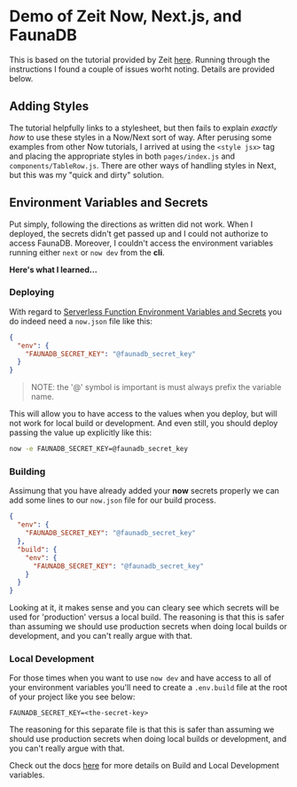 # Demo of Zeit Now, Next.js, and FaunaDB

This is based on the tutorial provided by Zeit [here](https://zeit.co/guides/deploying-nextjs-nodejs-and-faunadb-with-zeit-now). Running through the instructions I found a couple of issues worht noting. Details are provided below.

## Adding Styles

The tutorial helpfully links to a stylesheet, but then fails to explain _exactly how_ to use these styles in a Now/Next sort of way. After perusing some examples from other Now tutorials, I arrived at using the `<style jsx>` tag and placing the appropriate styles in both `pages/index.js` and `components/TableRow.js`. There are other ways of handling styles in Next, but this was my "quick and dirty" solution.

## Environment Variables and Secrets

Put simply, following the directions as written did not work. When I deployed, the secrets didn't get passed up and I could not authorize to access FaunaDB. Moreover, I couldn't access the environment variables running either `next` or `now dev` from the **cli**. 

**Here's what I learned...**

### Deploying

With regard to [Serverless Function Environment Variables and Secrets](https://zeit.co/docs/v2/serverless-functions/env-and-secrets) you do indeed need a `now.json` file like this:

``` JSON
{
  "env": {
    "FAUNADB_SECRET_KEY": "@faunadb_secret_key"
  }
}
```

> NOTE: the '@' symbol is important is must always prefix the variable name.

This will allow you to have access to the values when you deploy, but will not work for local build or development. And even still, you should deploy passing the value up explicitly like this:

``` bash
now -e FAUNADB_SECRET_KEY=@faunadb_secret_key
```

### Building

Assimung that you have already added your **now** secrets properly we can add some lines to our `now.json` file for our build process.

``` JSON
{
  "env": {
    "FAUNADB_SECRET_KEY": "@faunadb_secret_key"
  },
  "build": {
    "env": {
      "FAUNADB_SECRET_KEY": "@faunadb_secret_key"
    }
  }
}
```

Looking at it, it makes sense and you can cleary see which secrets will be used for 'production' versus a local build. The reasoning is that this is safer than assuming we should use production secrets when doing local builds or development, and you can't really argue with that.


### Local Development

For those times when you want to use `now dev` and have access to all of your environment variables you'll need to create a `.env.build` file at the root of your project like you see below:

```
FAUNADB_SECRET_KEY=<the-secret-key>
``` 

The reasoning for this separate file is that this is safer than assuming we should use production secrets when doing local builds or development, and you can't really argue with that.

Check out the docs [here](https://zeit.co/docs/v2/build-step#defining-a-build-script) for more details on Build and Local Development variables.



